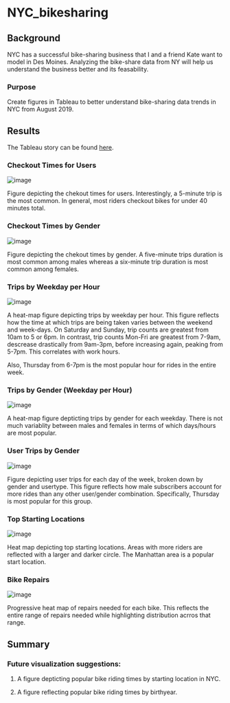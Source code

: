 # NYC_bikesharing

## Background
NYC has a successful bike-sharing business that I and a friend Kate want to model in Des Moines. Analyzing the bike-share data from NY will help us understand the business better and its feasability. 

### Purpose
Create figures in Tableau to better understand bike-sharing data trends in NYC from August 2019.

## Results
The Tableau story can be found [here](https://public.tableau.com/views/NYCRideSummary/NYCRideSummary?:language=en-US&:display_count=n&:origin=viz_share_link).

### Checkout Times for Users
![image](https://user-images.githubusercontent.com/105028515/197366744-2e628a86-faca-432e-835f-f81d1b5155b2.png)

Figure depicting the chekout times for users.
Interestingly, a 5-minute trip is the most common. In general, most riders checkout bikes for under 40 minutes total. 

### Checkout Times by Gender
![image](https://user-images.githubusercontent.com/105028515/197366754-e06e7f3b-5c1f-4825-898b-0fb1bea5c106.png)

Figure depicting the chekout times by gender.
A five-minute trips duration is most common among males whereas a six-minute trip duration is most common among females. 

### Trips by Weekday per Hour
![image](https://user-images.githubusercontent.com/105028515/197366765-b677b675-60ac-486c-839f-84b8e865be12.png)

A heat-map figure depicting trips by weekday per hour. 
This figure reflects how the time at which trips are being taken varies between the weekend and week-days. On Saturday and Sunday, trip counts are greatest from 10am to 5 or 6pm. In contrast, trip counts Mon-Fri are greatest from 7-9am, descrease drastically from 9am-3pm, before increasing again, peaking from 5-7pm. This correlates with work hours. 

Also, Thursday from 6-7pm is the most popular hour for rides in the entire week.

### Trips by Gender (Weekday per Hour)
![image](https://user-images.githubusercontent.com/105028515/197366778-e136662b-c8e9-41bb-9cbd-9e98342d6457.png)

A heat-map figure depticting trips by gender for each weekday.
There is not much variablity between males and females in terms of which days/hours are most popular.

### User Trips by Gender
![image](https://user-images.githubusercontent.com/105028515/197366790-0cd41b83-59b2-4551-9e8c-f51731667cdf.png)

Figure depicting user trips for each day of the week, broken down by gender and usertype.
This figure reflects how male subscribers account for more rides than any other user/gender combination. Specifically, Thursday is most popular for this group.


### Top Starting Locations
![image](https://user-images.githubusercontent.com/105028515/197366797-11c6fc1d-037a-4eb4-b906-3fa43b73d7e2.png)

Heat map depicting top starting locations. Areas with more riders are reflected with a larger and darker circle. 
The Manhattan area is a popular start location.

### Bike Repairs
![image](https://user-images.githubusercontent.com/105028515/197366802-70f20ef1-8c5e-410a-bc3d-45966f558e1a.png)

Progressive heat map of repairs needed for each bike. This reflects the entire range of repairs needed while highlighting distribution acrros that range.

## Summary

### Future visualization suggestions:

1. A figure depticting popular bike riding times by starting location in NYC.

2. A figure reflecting popular bike riding times by birthyear.
